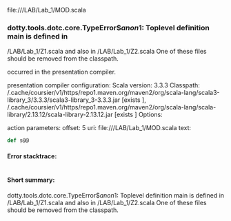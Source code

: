 file://<WORKSPACE>/LAB/Lab_1/MOD.scala
### dotty.tools.dotc.core.TypeError$$anon$1: Toplevel definition main is defined in
  <WORKSPACE>/LAB/Lab_1/Z1.scala
and also in
  <WORKSPACE>/LAB/Lab_1/Z2.scala
One of these files should be removed from the classpath.

occurred in the presentation compiler.

presentation compiler configuration:
Scala version: 3.3.3
Classpath:
<HOME>/.cache/coursier/v1/https/repo1.maven.org/maven2/org/scala-lang/scala3-library_3/3.3.3/scala3-library_3-3.3.3.jar [exists ], <HOME>/.cache/coursier/v1/https/repo1.maven.org/maven2/org/scala-lang/scala-library/2.13.12/scala-library-2.13.12.jar [exists ]
Options:



action parameters:
offset: 5
uri: file://<WORKSPACE>/LAB/Lab_1/MOD.scala
text:
```scala
def s@@

```



#### Error stacktrace:

```

```
#### Short summary: 

dotty.tools.dotc.core.TypeError$$anon$1: Toplevel definition main is defined in
  <WORKSPACE>/LAB/Lab_1/Z1.scala
and also in
  <WORKSPACE>/LAB/Lab_1/Z2.scala
One of these files should be removed from the classpath.